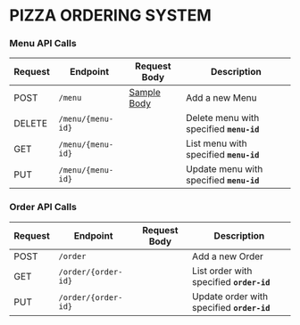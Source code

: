 # PIZZA ORDERING SYSTEM

<!--
BASE_URL : https://i45r9egknb.execute-api.us-west-1.amazonaws.com/deploy
-->

### Menu API Calls

| Request | Endpoint          | Request Body       | Description                                |
|---------|-------------------|------------------- | -------------------------------------------|
| POST    | `/menu`           | [Sample Body](https://github.com/Nrupesh29/cmpe273-assignment2/blob/master/Menu/README.md#request-body)                   | Add a new Menu                             |
| DELETE  | `/menu/{menu-id}` |                    | Delete menu with specified **`menu-id`**   |
| GET     | `/menu/{menu-id}` |                    | List menu with specified **`menu-id`**     |
| PUT     | `/menu/{menu-id}` |                    | Update menu with specified **`menu-id`**   |


### Order API Calls

| Request | Endpoint            | Request Body       | Description                                 |
|---------|---------------------|------------------- | --------------------------------------------|
| POST    | `/order`            |                    | Add a new Order                             |
| GET     | `/order/{order-id}` |                    | List order with specified **`order-id`**    |
| PUT     | `/order/{order-id}` |                    | Update order with specified **`order-id`**  |
